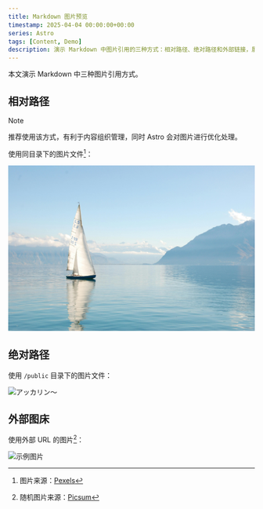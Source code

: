 ```yaml
---
title: Markdown 图片预览
timestamp: 2025-04-04 00:00:00+00:00
series: Astro
tags: [Content, Demo]
description: 演示 Markdown 中图片引用的三种方式：相对路径、绝对路径和外部链接，展示图片优化和管理最佳实践。
---
```


本文演示 Markdown 中三种图片引用方式。

## 相对路径

> [!NOTE]
> 推荐使用该方式，有利于内容组织管理，同时 Astro 会对图片进行优化处理。

使用同目录下的图片文件[^boat]：

[^boat]: 图片来源：[Pexels](https://www.pexels.com/photo/white-sailboat-on-water-273886/)

![白色帆船](white_sailboat_on_water.jpg)

## 绝对路径

使用 `/public` 目录下的图片文件：

![アッカリン～](/akkarin.webp)

## 外部图床

使用外部 URL 的图片[^random]：

[^random]: 随机图片来源：[Picsum](https://picsum.photos/)

![示例图片](https://picsum.photos/1600/900?random=1)
